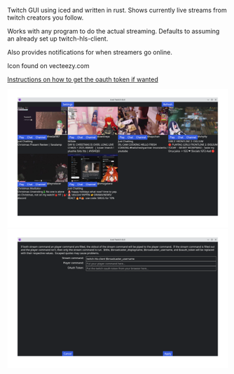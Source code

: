 Twitch GUI using iced and written in rust.  Shows currently live streams from twitch creators you follow.

Works with any program to do the actual streaming.  Defaults to assuming an already set up twitch-hls-client.

Also provides notifications for when streamers go online.

Icon found on vecteezy.com

[Instructions on how to get the oauth token if wanted](https://streamlink.github.io/cli/plugins/twitch.html#authentication)

![Screenshot](https://github.com/sonicrules1234/iced-twitch-gui/blob/master/screenshot.png?raw=true)
![Settings Screenshot](https://github.com/sonicrules1234/iced-twitch-gui/blob/master/screenshot_settings.png?raw=true)